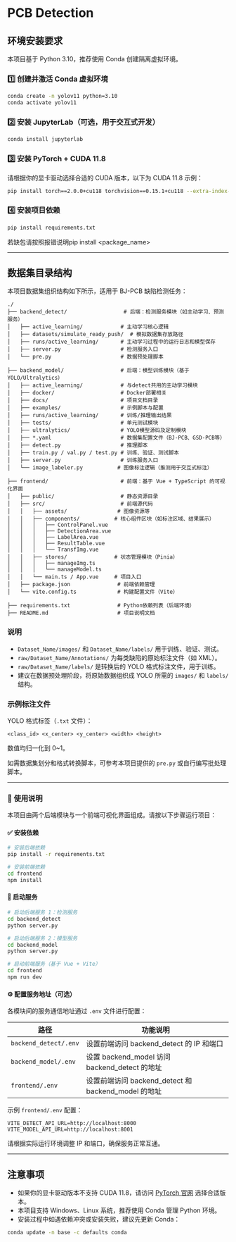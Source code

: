 # PCB Detection

## 环境安装要求

本项目基于 Python 3.10，推荐使用 Conda 创建隔离虚拟环境。

### 1️⃣ 创建并激活 Conda 虚拟环境

```bash
conda create -n yolov11 python=3.10
conda activate yolov11
```

### 2️⃣ 安装 JupyterLab（可选，用于交互式开发）

```bash
conda install jupyterlab
```

### 3️⃣ 安装 PyTorch + CUDA 11.8

请根据你的显卡驱动选择合适的 CUDA 版本，以下为 CUDA 11.8 示例：

```bash
pip install torch==2.0.0+cu118 torchvision==0.15.1+cu118 --extra-index-url https://download.pytorch.org/whl/cu118
```

### 4️⃣ 安装项目依赖

```bash
pip install requirements.txt
```
若缺包请按照报错说明pip install <package_name>

---

## 数据集目录结构

本项目数据集组织结构如下所示，适用于 BJ-PCB 缺陷检测任务：

```plaintext
./
├── backend_detect/                  # 后端：检测服务模块（如主动学习、预测服务）
│   ├── active_learning/            # 主动学习核心逻辑
│   ├── datasets/simulate_ready_push/  # 模拟数据集存放路径
│   ├── runs/active_learning/       # 主动学习过程中的运行日志和模型保存
│   ├── server.py                   # 检测服务入口
│   └── pre.py                      # 数据预处理脚本

├── backend_model/                  # 后端：模型训练模块（基于YOLO/Ultralytics）
│   ├── active_learning/            # 与detect共用的主动学习模块
│   ├── docker/                     # Docker部署相关
│   ├── docs/                       # 项目文档目录
│   ├── examples/                   # 示例脚本与配置
│   ├── runs/active_learning/       # 训练/推理输出结果
│   ├── tests/                      # 单元测试模块
│   ├── ultralytics/                # YOLO模型源码及定制模块
│   ├── *.yaml                      # 数据集配置文件（BJ-PCB、GSD-PCB等）
│   ├── detect.py                   # 推理脚本
│   ├── train.py / val.py / test.py # 训练、验证、测试脚本
│   ├── server.py                   # 训练服务入口
│   └── image_labeler.py           # 图像标注逻辑（推测用于交互式标注）

├── frontend/                       # 前端：基于 Vue + TypeScript 的可视化界面
│   ├── public/                     # 静态资源目录
│   ├── src/                        # 前端源代码
│   │   ├── assets/                # 图像资源等
│   │   ├── components/           # 核心组件区块（如标注区域、结果展示）
│   │   │   ├── ControlPanel.vue
│   │   │   ├── DetectionArea.vue
│   │   │   ├── LabelArea.vue
│   │   │   ├── ResultTable.vue
│   │   │   └── TransfImg.vue
│   │   ├── stores/               # 状态管理模块（Pinia）
│   │   │   ├── manageImg.ts
│   │   │   └── manageModel.ts
│   │   └── main.ts / App.vue     # 项目入口
│   ├── package.json               # 前端依赖管理
│   └── vite.config.ts             # 构建配置文件（Vite）

├── requirements.txt               # Python依赖列表（后端环境）
├── README.md                      # 项目说明文档
```

### 说明

* `Dataset_Name/images/` 和 `Dataset_Name/labels/` 用于训练、验证、测试。
* `raw/Dataset_Name/Annotations/` 为每类缺陷的原始标注文件（如 XML）。
* `raw/Dataset_Name/labels/` 是转换后的 YOLO 格式标注文件，用于训练。
* 建议在数据预处理阶段，将原始数据组织成 YOLO 所需的 `images/` 和 `labels/` 结构。

### 示例标注文件

YOLO 格式标签（`.txt` 文件）：

```
<class_id> <x_center> <y_center> <width> <height>
```

数值均归一化到 0\~1。

如需数据集划分和格式转换脚本，可参考本项目提供的 `pre.py` 或自行编写批处理脚本。

---

### 🧭 使用说明

本项目由两个后端模块与一个前端可视化界面组成。请按以下步骤运行项目：

#### ✅ 安装依赖

```bash
# 安装后端依赖
pip install -r requirements.txt

# 安装前端依赖
cd frontend
npm install
```

#### 🚀 启动服务

```bash
# 启动后端服务 1：检测服务
cd backend_detect
python server.py

# 启动后端服务 2：模型服务
cd backend_model
python server.py

# 启动前端服务（基于 Vue + Vite）
cd frontend
npm run dev
```

#### ⚙️ 配置服务地址（可选）

各模块间的服务通信地址通过 `.env` 文件进行配置：

| 路径                    | 功能说明                                        |
| --------------------- | ------------------------------------------- |
| `backend_detect/.env` | 设置前端访问 backend\_detect 的 IP 和端口             |
| `backend_model/.env`  | 设置 backend\_model 访问 backend\_detect 的地址    |
| `frontend/.env`       | 设置前端访问 backend\_detect 和 backend\_model 的地址 |

示例 `frontend/.env` 配置：

```env
VITE_DETECT_API_URL=http://localhost:8000
VITE_MODEL_API_URL=http://localhost:8001
```

请根据实际运行环境调整 IP 和端口，确保服务正常互通。

---

## 注意事项

* 如果你的显卡驱动版本不支持 CUDA 11.8，请访问 [PyTorch 官网](https://pytorch.org/get-started/locally/) 选择合适版本。
* 本项目支持 Windows、Linux 系统，推荐使用 Conda 管理 Python 环境。
* 安装过程中如遇依赖冲突或安装失败，建议先更新 Conda：

```bash
conda update -n base -c defaults conda
```
